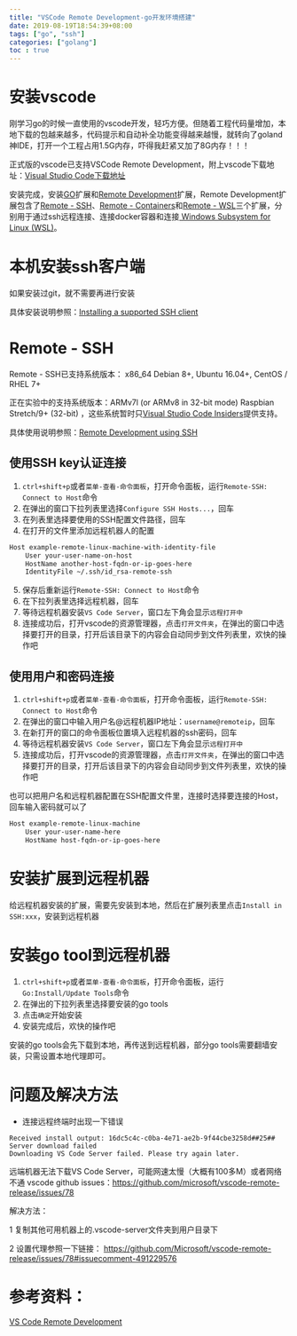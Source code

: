```yaml
---
title: "VSCode Remote Development-go开发环境搭建"
date: 2019-08-19T18:54:39+08:00
tags: ["go", "ssh"]
categories: ["golang"]
toc : true
---
```


# 安装vscode

刚学习go的时候一直使用的vscode开发，轻巧方便。但随着工程代码量增加，本地下载的包越来越多，代码提示和自动补全功能变得越来越慢，就转向了goland神IDE，打开一个工程占用1.5G内存，吓得我赶紧又加了8G内存！！！

正式版的vscode已支持VSCode Remote Development，附上vscode下载地址：[Visual Studio Code下载地址](https://code.visualstudio.com/download)

安装完成，安装[GO](https://marketplace.visualstudio.com/items?itemName=ms-vscode.Go)扩展和[Remote Development](https://marketplace.visualstudio.com/items?itemName=ms-vscode-remote.vscode-remote-extensionpack)扩展，Remote Development扩展包含了[Remote - SSH](https://marketplace.visualstudio.com/items?itemName=ms-vscode-remote.remote-ssh)、[Remote - Containers](https://marketplace.visualstudio.com/items?itemName=ms-vscode-remote.remote-containers)和[Remote - WSL](https://marketplace.visualstudio.com/items?itemName=ms-vscode-remote.remote-wsl)三个扩展，分别用于通过ssh远程连接、连接docker容器和连接[ Windows Subsystem for Linux (WSL)](https://docs.microsoft.com/en-us/windows/wsl/about)。

# 本机安装ssh客户端

如果安装过git，就不需要再进行安装

具体安装说明参照：[Installing a supported SSH client](https://code.visualstudio.com/docs/remote/troubleshooting#_installing-a-supported-ssh-client)

# Remote - SSH

Remote - SSH已支持系统版本： x86_64 Debian 8+, Ubuntu 16.04+, CentOS / RHEL 7+

正在实验中的支持系统版本：ARMv7l (or ARMv8 in 32-bit mode) Raspbian Stretch/9+ (32-bit) ，这些系统暂时只[Visual Studio Code Insiders](https://code.visualstudio.com/insiders/)提供支持。

具体使用说明参照：[Remote Development using SSH](https://code.visualstudio.com/docs/remote/ssh)

## 使用SSH key认证连接

1. `ctrl+shift+p`或者`菜单-查看-命令面板`，打开命令面板，运行`Remote-SSH: Connect to Host`命令
2. 在弹出的窗口下拉列表里选择`Configure SSH Hosts...`，回车
3. 在列表里选择要使用的SSH配置文件路径，回车
4. 在打开的文件里添加远程机器人的配置
```sh
Host example-remote-linux-machine-with-identity-file
    User your-user-name-on-host
    HostName another-host-fqdn-or-ip-goes-here
    IdentityFile ~/.ssh/id_rsa-remote-ssh
```
5. 保存后重新运行`Remote-SSH: Connect to Host`命令
6. 在下拉列表里选择远程机器，回车
7. 等待远程机器安装`VS Code Server`，窗口左下角会显示`远程打开中`
8. 连接成功后，打开vscode的资源管理器，点击`打开文件夹`，在弹出的窗口中选择要打开的目录，打开后该目录下的内容会自动同步到文件列表里，欢快的操作吧

## 使用用户和密码连接

1. `ctrl+shift+p`或者`菜单-查看-命令面板`，打开命令面板，运行`Remote-SSH: Connect to Host`命令
2. 在弹出的窗口中输入用户名@远程机器IP地址：`username@remoteip`，回车
3. 在新打开的窗口的命令面板位置填入远程机器的ssh密码，回车
4. 等待远程机器安装`VS Code Server`，窗口左下角会显示`远程打开中`
5. 连接成功后，打开vscode的资源管理器，点击`打开文件夹`，在弹出的窗口中选择要打开的目录，打开后该目录下的内容会自动同步到文件列表里，欢快的操作吧

也可以把用户名和远程机器配置在SSH配置文件里，连接时选择要连接的Host，回车输入密码就可以了
```sh
Host example-remote-linux-machine
    User your-user-name-here
    HostName host-fqdn-or-ip-goes-here
```
# 安装扩展到远程机器

给远程机器安装的扩展，需要先安装到本地，然后在扩展列表里点击`Install in SSH:xxx`，安装到远程机器

# 安装go tool到远程机器

1. `ctrl+shift+p`或者`菜单-查看-命令面板`，打开命令面板，运行`Go:Install/Update Tools`命令
2. 在弹出的下拉列表里选择要安装的go tools
3. 点击`确定`开始安装
4. 安装完成后，欢快的操作吧

安装的go tools会先下载到本地，再传送到远程机器，部分go tools需要翻墙安装，只需设置本地代理即可。

# 问题及解决方法

- 连接远程终端时出现一下错误

```shell
Received install output: 16dc5c4c-c0ba-4e71-ae2b-9f44cbe3258d##25##
Server download failed
Downloading VS Code Server failed. Please try again later.
```
远端机器无法下载VS Code Server，可能网速太慢（大概有100多M）或者网络不通
vscode github issues：https://github.com/microsoft/vscode-remote-release/issues/78

解决方法：

1 复制其他可用机器上的.vscode-server文件夹到用户目录下

2 设置代理参照一下链接：
https://github.com/Microsoft/vscode-remote-release/issues/78#issuecomment-491229576

# 参考资料：

[VS Code Remote Development](https://code.visualstudio.com/docs/remote/remote-overview)